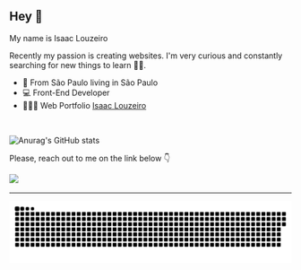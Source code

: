 ## Hey 👋

My name is Isaac Louzeiro

Recently my passion is creating websites. I'm very curious and constantly searching for new things to learn 👨‍💻.

- 📍  From São Paulo living in São Paulo
- 💻 Front-End Developer
- 👨🏻‍💻 Web Portfolio <a href="https://isaaclouzeiro.github.io/portfolio/" target="_blank">Isaac Louzeiro<a>

<br>

![Anurag's GitHub stats](https://github-readme-stats.vercel.app/api?username=IsaacLouzeiro&show_icons=true&theme=radical)

Please, reach out to me on the link below 👇

<a href="https://www.linkedin.com/in/isaac-louzeiro/" target="_blank"><img src="https://img.shields.io/badge/-LinkedIn-%230077B5?style=for-the-badge&logo=linkedin&logoColor=white" target="_blank"></a> 

<hr>

![Snake animation](https://github.com/IsaacLouzeiro/IsaacLouzeiro/blob/output/github-contribution-grid-snake.svg)
